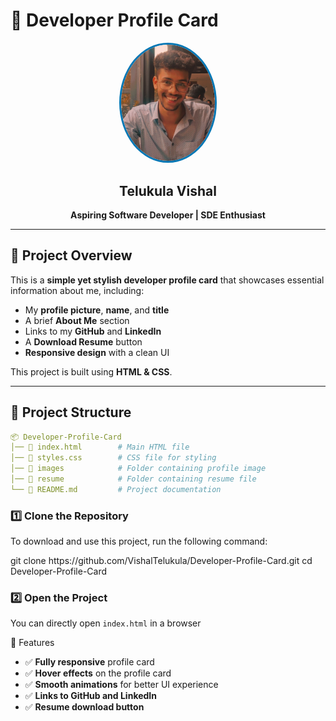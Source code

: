 # 🌟 Developer Profile Card

<p align="center">
  <img src="images/actual dp-fotor-2023072822229.png" width="150" style="border-radius: 50%; border: 3px solid #0077b5;">
</p>

<h2 align="center">Telukula Vishal</h2>
<p align="center"><b>Aspiring Software Developer | SDE Enthusiast</b></p>

---

## 📌 Project Overview

<p>This is a <b>simple yet stylish developer profile card</b> that showcases essential information about me, including:</p>

<ul>
  <li>My <b>profile picture</b>, <b>name</b>, and <b>title</b></li>
  <li>A brief <b>About Me</b> section</li>
  <li>Links to my <b>GitHub</b> and <b>LinkedIn</b></li>
  <li>A <b>Download Resume</b> button</li>
  <li><b>Responsive design</b> with a clean UI</li>
</ul>

<p>This project is built using <b>HTML & CSS</b>.</p>

---

## 📂 Project Structure

```yaml
📦 Developer-Profile-Card
│── 📄 index.html        # Main HTML file
│── 📄 styles.css        # CSS file for styling
│── 📁 images            # Folder containing profile image
│── 📁 resume            # Folder containing resume file
└── 📄 README.md         # Project documentation
```
<h3>1️⃣ Clone the Repository</h3> <p>To download and use this project, run the following command:</p>
git clone https://github.com/VishalTelukula/Developer-Profile-Card.git
cd Developer-Profile-Card
<h3>2️⃣ Open the Project</h3> <p>You can directly open <code>index.html</code> in a browser</p>

📜 Features
<ul> <li>✅ <b>Fully responsive</b> profile card</li> <li>✅ <b>Hover effects</b> on the profile card</li> <li>✅ <b>Smooth animations</b> for better UI experience</li> <li>✅ <b>Links to GitHub and LinkedIn</b></li> <li>✅ <b>Resume download button</b></li> </ul>

